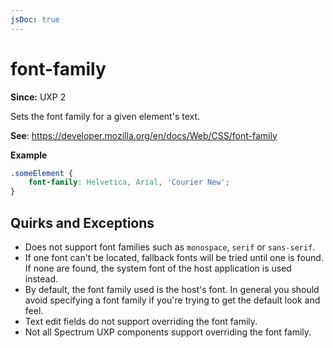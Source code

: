 ```yaml
---
jsDoc: true
---
```

# font-family

**Since:** UXP 2

Sets the font family for a given element's text.

**See**: https://developer.mozilla.org/en/docs/Web/CSS/font-family

**Example**

```css
.someElement {
    font-family: Helvetica, Arial, 'Courier New';
}
```

## Quirks and Exceptions

* Does not support font families such as `monospace`, `serif` or `sans-serif`.
* If one font can't be located, fallback fonts will be tried until one is found. If none are found, the system font of the host application is used instead.
* By default, the font family used is the host's font. In general you should avoid specifying a font family if you're trying to get the default look and feel.
* Text edit fields do not support overriding the font family.
* Not all Spectrum UXP components support overriding the font family.
